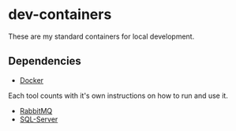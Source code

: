 # dev-containers

These are my standard containers for local development.

## Dependencies 

- [Docker](https://docs.docker.com/get-docker/)

Each tool counts with it's own instructions on how to run and use it.

- [RabbitMQ](https://github.com/raschmitt/dev-containers/tree/feature/dev-containers/rabbitmq)
- [SQL-Server](https://github.com/raschmitt/dev-containers/tree/feature/dev-containers/sql-server)
